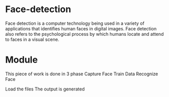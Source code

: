 # Face-detection

Face detection is a computer technology being used in a variety of applications that identifies human faces in digital images.
Face detection also refers to the psychological process by which humans locate and attend to faces in a visual scene.

# Module
This piece of work is done in 3 phase
Capture Face
Train Data
Recognize Face

Load the files
The output is generated
